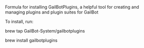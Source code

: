 Formula for installing GailBotPlugins, a helpful tool for creating and managing plugins and plugin suites for GailBot

To install, run:

brew tap GailBot-System/gailbotplugins

brew install gailbotplugins
